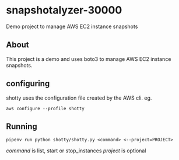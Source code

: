 # snapshotalyzer-30000
Demo project to manage AWS EC2 instance snapshots


## About

This project is a demo and uses boto3 to manage AWS EC2 instance snapshots.

## configuring

shotty uses the configuration file created by the AWS cli. eg.

`aws configure --profile shotty`

## Running

`pipenv run python shotty/shotty.py <command> <--project=PROJECT>`

*command* is list, start or stop_instances
*project* is optional
